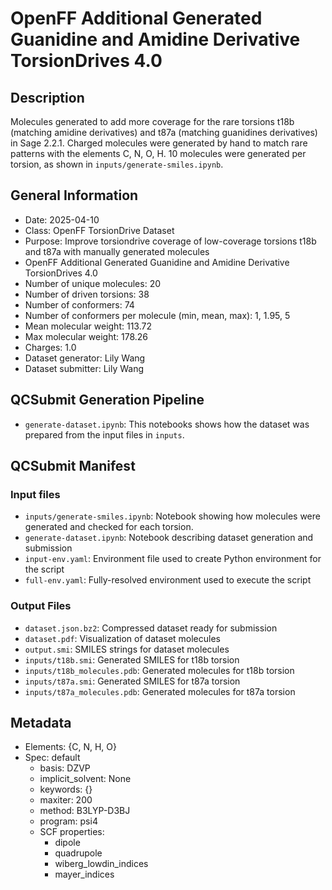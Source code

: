 # OpenFF Additional Generated Guanidine and Amidine Derivative TorsionDrives 4.0

## Description

Molecules generated to add more coverage for the rare torsions t18b (matching amidine derivatives) and t87a (matching guanidines derivatives) in Sage 2.2.1.
Charged molecules were generated by hand to match rare patterns with the elements C, N, O, H.
10 molecules were generated per torsion, as shown in `inputs/generate-smiles.ipynb`.


## General Information

* Date: 2025-04-10
* Class: OpenFF TorsionDrive Dataset
* Purpose: Improve torsiondrive coverage of low-coverage torsions t18b and t87a with manually generated molecules
* OpenFF Additional Generated Guanidine and Amidine Derivative TorsionDrives 4.0
* Number of unique molecules: 20
* Number of driven torsions: 38
* Number of conformers: 74
* Number of conformers per molecule (min, mean, max): 1, 1.95, 5
* Mean molecular weight: 113.72
* Max molecular weight: 178.26
* Charges: 1.0
* Dataset generator: Lily Wang
* Dataset submitter: Lily Wang

## QCSubmit Generation Pipeline

* `generate-dataset.ipynb`: This notebooks shows how the dataset was prepared from the
  input files in `inputs`.

## QCSubmit Manifest

### Input files
* `inputs/generate-smiles.ipynb`: Notebook showing how molecules were generated and checked for each torsion.
* `generate-dataset.ipynb`: Notebook describing dataset generation and submission
* `input-env.yaml`: Environment file used to create Python environment for the script
* `full-env.yaml`: Fully-resolved environment used to execute the script

### Output Files
* `dataset.json.bz2`: Compressed dataset ready for submission
* `dataset.pdf`: Visualization of dataset molecules
* `output.smi`: SMILES strings for dataset molecules
* `inputs/t18b.smi`: Generated SMILES for t18b torsion
* `inputs/t18b_molecules.pdb`: Generated molecules for t18b torsion
* `inputs/t87a.smi`: Generated SMILES for t87a torsion
* `inputs/t87a_molecules.pdb`: Generated molecules for t87a torsion


## Metadata
* Elements: {C, N, H, O}
* Spec: default
  * basis: DZVP
  * implicit_solvent: None
  * keywords: {}
  * maxiter: 200
  * method: B3LYP-D3BJ
  * program: psi4
  * SCF properties:
    * dipole
    * quadrupole
    * wiberg_lowdin_indices
    * mayer_indices

